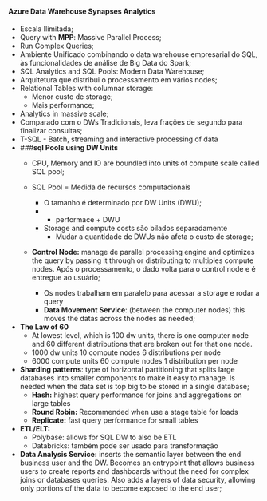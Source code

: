 #### Azure Data Warehouse Synapses Analytics
- Escala Ilimitada;
- Query with __MPP__: Massive Parallel Process;
- Run Complex Queries;
- Ambiente Unificado combinando o data warehouse empresarial do SQL, às funcionalidades de análise de Big Data do Spark;
- SQL Analytics and SQL Pools: Modern Data Warehouse;
- Arquitetura que distribui o processamento em vários nodes;
- Relational Tables with columnar storage:
  - Menor custo de storage;
  - Mais performance;
- Analytics in massive scale;
- Comparado com o DWs Tradicionais, leva frações de segundo para finalizar consultas;
- T-SQL - Batch, streaming and interactive processing of data
- ###__sql Pools using DW Units__
  - CPU, Memory and IO are boundled into units of compute scale called SQL pool;
  - SQL Pool = Medida de recursos computacionais
    - O tamanho é determinado por DW Units (DWU);
    - + performace + DWU
    - Storage and compute costs são bilados separadamente
      - Mudar a quantidade de DWUs não afeta o custo de storage;



  - __Control Node:__ manage de parallel processing engine and optimizes the query by passing it through or distributing to multiples compute nodes. Após o processamento, o dado volta para o control node e é entregue ao usuário;
    - Os nodes trabalham em paralelo para acessar a storage e rodar a query
    - __Data Movement Service__: (between the computer nodes) this moves the datas across the nodes as needed;
- __The Law of 60__
  - At lowest level, which is 100 dw units, there is one computer node and 60 different distributions that are broken out for that one node.
  - 1000 dw units 10 compute nodes 6 distributions per node 
  - 6000 compute units 60 compute nodes 1 distribution per node
- __Sharding patterns__: type of horizontal partitioning that splits large databases into smaller components to make it easy to manage. Is needed when the data set is top big to be stored in a single database;
  - __Hash:__ highest query performance for joins and aggregations on large tables 
  - __Round Robin:__ Recommended when use a stage table for loads
  - __Replicate:__ fast query performance for small tables
- __ETL/ELT:__
  - Polybase: allows for SQL DW to also be ETL
  - Databricks: também pode ser usado para transformação
- __Data Analysis Service:__ inserts the semantic layer between the end business user and the DW. Becomes an entrypoint that allows business users to create reports and dashboards without the need for complex joins or databases queries. Also adds a layers of data security, allowing only portions of the data to become exposed to the end user;
